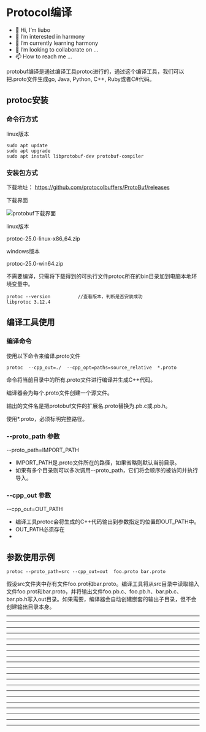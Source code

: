 # Protocol编译

* 👋 Hi, I’m liubo
* 👀 I’m interested in harmony
* 🌱 I’m currently learning harmony
* 💞️ I’m looking to collaborate on ...
* 📫 How to reach me ...



protobuf编译是通过编译工具protoc进行的，通过这个编译工具，我们可以把.proto文件生成go, Java, Python, C++, Ruby或者C#代码。



## protoc安装

### 命令行方式

linux版本

```shell
sudo apt update
sudo apt upgrade
sudo apt install libprotobuf-dev protobuf-compiler  
```



### 安装包方式

下载地址： https://github.com/protocolbuffers/ProtoBuf/releases

下载界面



![protobuf下载界面](/home/liubo/00-liubo/project_my/Protobuf_tutorial/picture/protobuf下载界面.png)



linux版本

protoc-25.0-linux-x86_64.zip

windows版本

protoc-25.0-win64.zip



不需要编译，只需将下载得到的可执行文件protoc所在的bin目录加到电脑本地环境变量中。

```shell
protoc --version          //查看版本，判断是否安装成功
libprotoc 3.12.4
```



## 编译工具使用

### 编译命令

使用以下命令来编译.proto文件

```shell
protoc  --cpp_out=./  --cpp_opt=paths=source_relative  *.proto
```

命令将当前目录中的所有.proto文件进行编译并生成C++代码。

编译器会为每个.proto文件创建一个源文件。

输出的文件名是把protobuf文件的扩展名.proto替换为.pb.c或.pb.h。

使用*.proto，必须标明完整路径。



### --proto_path 参数

--proto_path=IMPORT_PATH

- IMPORT_PATH是.proto文件所在的路径，如果省略则默认当前目录。
- 如果有多个目录则可以多次调用--proto_path，它们将会顺序的被访问并执行导入。

### --cpp_out 参数

--cpp_out=OUT_PATH

- 编译工具protoc会将生成的C++代码输出到参数指定的位置即OUT_PATH中。
- OUT_PATH必须存在
- 



## 参数使用示例

```shell
protoc --proto_path=src --cpp_out=out  foo.proto bar.proto
```

假设src文件夹中存有文件foo.prot和bar.proto。编译工具将从src目录中读取输入文件foo.prot和bar.proto，并将输出文件foo.pb.c、foo.pb.h、bar.pb.c、bar.pb.h写入out目录。如果需要，编译器会自动创建嵌套的输出子目录，但不会创建输出目录本身。



















---

---

---

---

---

---

---

---

---

---

---

---

---

---

---

---

---

---

---

---